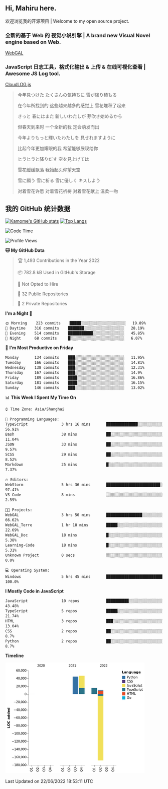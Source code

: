 ## Hi, Mahiru here.

欢迎浏览我的开源项目 | Welcome to my open source project.

### 全新的基于 Web 的 视觉小说引擎 | A brand new Visual Novel engine based on Web.

[WebGAL](https://github.com/MakinoharaShoko/WebGAL)

### JavaScript 日志工具，格式化输出 & 上传 & 在线可视化查看 | Awesome JS Log tool.

[CloudLOG.js](https://github.com/MakinoharaShoko/CloudLog.JS)

> 今年見つけた たくさんの気持ちに 雪が降り積もる  
> 
> 在今年所找到的 这些越来越多的感觉上 雪花堆积了起来  
> 
> きっと 春にはまた 新しいわたしが 芽吹き始めるから  
> 
> 但春天到来时 一个全新的我 定会萌发而出  
> 
> 今年よりもっと輝いたわたしを 見せれますように  
> 
> 比起今年更加耀眼的我 希望能够展现给你  
> 
> ヒラヒラと降りだす 空を見上げては  
> 
> 雪花缓缓飘落 我抬起头仰望天空  
> 
> 雪に願う 雪に祈る 雪に優しく キスしよう  
> 
> 对着雪花许愿 对着雪花祈祷 对着雪花献上 温柔一吻

## 我的 GitHub 统计数据

[![Kamome's GitHub stats](https://github-readme-stats.vercel.app/api?username=MakinoharaShoko)](https://github.com/anuraghazra/github-readme-stats)
[![Top Langs](https://github-readme-stats.vercel.app/api/top-langs/?username=MakinoharaShoko&layout=compact)](https://github.com/anuraghazra/github-readme-stats)

<!--
**MakinoharaShoko/MakinoharaShoko** is a ✨ _special_ ✨ repository because its `README.md` (this file) appears on your GitHub profile.

Here are some ideas to get you started:

- 🔭 I’m currently working on ...
- 🌱 I’m currently learning ...
- 👯 I’m looking to collaborate on ...
- 🤔 I’m looking for help with ...
- 💬 Ask me about ...
- 📫 How to reach me: ...
- 😄 Pronouns: ...
- ⚡ Fun fact: ...
-->

<!--START_SECTION:waka-->
![Code Time](http://img.shields.io/badge/Code%20Time-0%20secs-blue)

![Profile Views](http://img.shields.io/badge/Profile%20Views-25-blue)

**🐱 My GitHub Data** 

> 🏆 1,493 Contributions in the Year 2022
 > 
> 📦 782.8 kB Used in GitHub's Storage 
 > 
> 🚫 Not Opted to Hire
 > 
> 📜 32 Public Repositories 
 > 
> 🔑 2 Private Repositories  
 > 
**I'm a Night 🦉** 

```text
🌞 Morning    223 commits    █████░░░░░░░░░░░░░░░░░░░░   19.89% 
🌆 Daytime    316 commits    ███████░░░░░░░░░░░░░░░░░░   28.19% 
🌃 Evening    514 commits    ███████████░░░░░░░░░░░░░░   45.85% 
🌙 Night      68 commits     █░░░░░░░░░░░░░░░░░░░░░░░░   6.07%

```
📅 **I'm Most Productive on Friday** 

```text
Monday       134 commits    ███░░░░░░░░░░░░░░░░░░░░░░   11.95% 
Tuesday      166 commits    ███░░░░░░░░░░░░░░░░░░░░░░   14.81% 
Wednesday    138 commits    ███░░░░░░░░░░░░░░░░░░░░░░   12.31% 
Thursday     167 commits    ███░░░░░░░░░░░░░░░░░░░░░░   14.9% 
Friday       189 commits    ████░░░░░░░░░░░░░░░░░░░░░   16.86% 
Saturday     181 commits    ████░░░░░░░░░░░░░░░░░░░░░   16.15% 
Sunday       146 commits    ███░░░░░░░░░░░░░░░░░░░░░░   13.02%

```


📊 **This Week I Spent My Time On** 

```text
⌚︎ Time Zone: Asia/Shanghai

💬 Programming Languages: 
TypeScript               3 hrs 16 mins       ██████████████░░░░░░░░░░░   56.91% 
Bash                     38 mins             ██░░░░░░░░░░░░░░░░░░░░░░░   11.04% 
JSON                     33 mins             ██░░░░░░░░░░░░░░░░░░░░░░░   9.57% 
SCSS                     29 mins             ██░░░░░░░░░░░░░░░░░░░░░░░   8.52% 
Markdown                 25 mins             █░░░░░░░░░░░░░░░░░░░░░░░░   7.37%

🔥 Editors: 
WebStorm                 5 hrs 36 mins       ████████████████████████░   97.41% 
VS Code                  8 mins              ░░░░░░░░░░░░░░░░░░░░░░░░░   2.59%

🐱‍💻 Projects: 
WebGAL                   3 hrs 50 mins       ████████████████░░░░░░░░░   66.62% 
WebGAL_Terre             1 hr 18 mins        █████░░░░░░░░░░░░░░░░░░░░   22.69% 
WebGAL_Doc               18 mins             █░░░░░░░░░░░░░░░░░░░░░░░░   5.38% 
Learning-Code            18 mins             █░░░░░░░░░░░░░░░░░░░░░░░░   5.31% 
Unknown Project          0 secs              ░░░░░░░░░░░░░░░░░░░░░░░░░   0.0%

💻 Operating System: 
Windows                  5 hrs 45 mins       █████████████████████████   100.0%

```

**I Mostly Code in JavaScript** 

```text
JavaScript               10 repos            ██████████░░░░░░░░░░░░░░░   43.48% 
TypeScript               5 repos             █████░░░░░░░░░░░░░░░░░░░░   21.74% 
HTML                     3 repos             ███░░░░░░░░░░░░░░░░░░░░░░   13.04% 
CSS                      2 repos             ██░░░░░░░░░░░░░░░░░░░░░░░   8.7% 
Python                   2 repos             ██░░░░░░░░░░░░░░░░░░░░░░░   8.7%

```


**Timeline**

![Chart not found](https://raw.githubusercontent.com/MakinoharaShoko/MakinoharaShoko/main/charts/bar_graph.png) 


 Last Updated on 22/06/2022 18:53:11 UTC
<!--END_SECTION:waka-->
